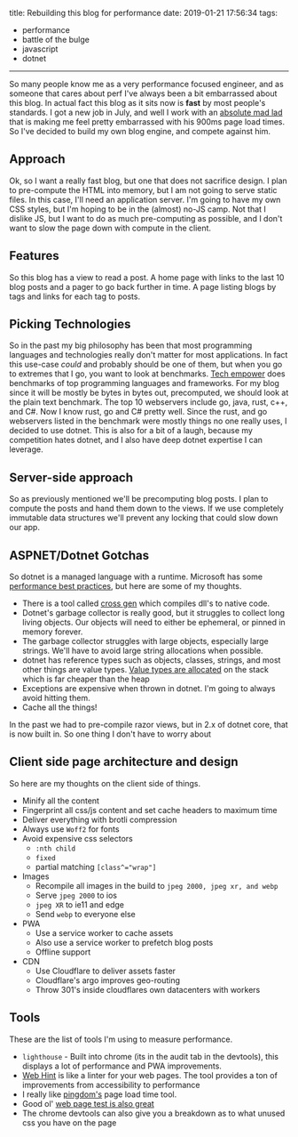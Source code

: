 title: Rebuilding this blog for performance
date: 2019-01-21 17:56:34
tags:
- performance
- battle of the bulge
- javascript
- dotnet
---

So many people know me as a very performance focused engineer, and as someone that cares about perf I've always been a bit embarrassed about this blog. In actual fact this blog as it sits now is **fast** by most people's standards. I got a new job in July, and well I work with an [absolute mad lad](https://twitter.com/markuskobler) that is making me feel pretty embarrassed with his 900ms page load times. So I've decided to build my own blog engine, and compete against him.

<!-- more -->

## Approach

Ok, so I want a really fast blog, but one that does not sacrifice design. I plan to pre-compute the HTML into memory, but I am not going to serve static files. In this case, I'll need an application server. I'm going to have my own CSS styles, but I'm hoping to be in the (almost) no-JS camp. Not that I dislike JS, but I want to do as much pre-computing as possible, and I don't want to slow the page down with compute in the client.

## Features

So this blog has a view to read a post. A home page with links to the last 10 blog posts and a pager to go back further in time. A page listing blogs by tags and links for each tag to posts.

## Picking Technologies

So in the past my big philosophy has been that most programming languages and technologies really don't matter for most applications. In fact this use-case *could* and probably should be one of them, but when you go to extremes that I go, you want to look at benchmarks. [Tech empower](https://www.techempower.com/benchmarks/) does benchmarks of top programming languages and frameworks. For my blog since it will be mostly be bytes in bytes out, precomputed, we should look at the plain text benchmark. The top 10 webservers include go, java, rust, c++, and C#. Now I know rust, go and C# pretty well. Since the rust, and go webservers listed in the benchmark were mostly things no one really uses, I decided to use dotnet. This is also for a bit of a laugh, because my competition hates dotnet, and I also have deep dotnet expertise I can leverage.


## Server-side approach

So as previously mentioned we'll be precomputing blog posts. I plan to compute the posts and hand them down to the views. If we use completely immutable data structures we'll prevent any locking that could slow down our app.

## ASPNET/Dotnet Gotchas

So dotnet is a managed language with a runtime. Microsoft has some [performance best practices](https://docs.microsoft.com/en-us/aspnet/core/performance/performance-best-practices?view=aspnetcore-2.2), but here are some of my thoughts.

* There is a tool called [cross gen](https://github.com/dotnet/coreclr/blob/master/Documentation/building/crossgen.md) which compiles dll's to native code. 
* Dotnet's garbage collector is really good, but it struggles to collect long living objects. Our objects will need to either be ephemeral, or pinned in memory forever.
* The garbage collector struggles with large objects, especially large strings. We'll have to avoid large string allocations when possible.
* dotnet has reference types such as objects, classes, strings, and most other things are value types. [Value types are allocated](/c-strings/) on the stack which is far cheaper than the heap
* Exceptions are expensive when thrown in dotnet. I'm going to always avoid hitting them.
* Cache all the things!

 In the past we had to pre-compile razor views, but in 2.x of dotnet core, that is now built in. So one thing I don't have to worry about 


## Client side page architecture and design

So here are my thoughts on the client side of things.

* Minify all the content
* Fingerprint all css/js content and set cache headers to maximum time
* Deliver everything with brotli compression
* Always use `Woff2` for fonts
* Avoid expensive css selectors
  * `:nth child`
  * `fixed`
  * partial matching `[class^="wrap"]`
* Images
  * Recompile all images in the build to `jpeg 2000, jpeg xr, and webp`
  * Serve `jpeg 2000` to ios
  * `jpeg XR` to ie11 and edge
  * Send `webp` to everyone else
* PWA
  * Use a service worker to cache assets
  * Also use a service worker to prefetch blog posts
  * Offline support
* CDN
  * Use Cloudflare to deliver assets faster
  * Cloudflare's argo improves geo-routing
  * Throw 301's inside cloudflares own datacenters with workers


## Tools 

These are the list of tools I'm using to measure performance.

* `lighthouse` - Built into chrome (its in the audit tab in the devtools), this displays a lot of performance and PWA improvements.
* [Web Hint](https://webhint.io/) is like a linter for your web pages. The tool provides a ton of improvements from accessibility to performance
* I really like [pingdom's](https://tools.pingdom.com/) page load time tool.
* Good ol' [web page test is also great](https://www.webpagetest.org/)
* The chrome devtools can also give you a breakdown as to what unused css you have on the page
